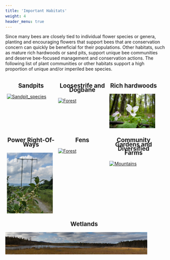 ```yaml
---
title: 'Important Habitats'
weight: 4
header_menu: true
---
```


<style>
    .columnPics {
  float: left;
  width: 30%;
  padding: 5px;
}

/* Clear floats after image containers */
.row::after {
  content: "";
  clear: both;
  display: table;
}
</style>

Since many bees are closely tied to individual flower species or genera, planting and encouraging flowers that support bees that are conservation concern can quickly be beneficial for their populations. Other habitats, such as mature rich hardwoods or sand pits, support unique bee communities and deserve bee-focused management and conservation actions. The following  list of plant communities or other habitats support a high proportion of unique and/or imperiled bee species.

<!-- First ROW OF IMAGES -->
 <div class="row">
  <div class="columnPics">
     <p style="font-size: 14pt; line-height: 10pt; text-align: center;">
    <b>Sandpits</b> </p>
    <a href="habitats/Sandpits.html" target="_self"><img src="images/Sphecodes johnsonii.jpg" alt="Sandpit_species" style="width:95%; position: relative"></a>
  </div>

  <div class="columnPics">
       <p style="font-size: 14pt; line-height: 10pt; text-align: center;">
    <b>Loosestrife and Dogbane</b> </p>
    <a href="habitats/Loosestrife_dogbane.html" target="_self"><img src="https://inaturalist-open-data.s3.amazonaws.com/photos/85350669/medium.jpg" alt="Forest" style="width:95%; position: relative"></a>
  </div>

  <div class="columnPics">
         <p style="font-size: 14pt; line-height: 10pt; text-align: center;">
    <b>Rich hardwoods</b> </p>
    <a href="habitats/Rich_hardwoods.html" target="_self"><img src="images/rich_hardwoods.jpg" alt="KPM_rich_hardwoods" style="width:95%; position: relative"></a>
  </div>
</div>

<!-- Second ROW OF IMAGES -->
<div class="row">
  <div class="columnPics">
    <p style="font-size: 14pt; line-height: 10pt; text-align: center;">
    <b>Power Right-Of-Ways</b> </p>
    <a href="habitats/PowerROW.html" target="_self"><img src="images/PowerROW.jpg" alt="Powerline_winterberry_Credit_Jason_Hill" style="width:95%; position: relative"></a>
  </div>

  <div class="columnPics">
       <p style="font-size: 14pt; line-height: 10pt; text-align: center;">
    <b>Fens</b> </p>
    <a href="habitats/Fens.html" target="_self"><img src="images/Sphecodes johnsonii.jpg" alt="Forest" style="width:95%; position: relative"></a>
  </div>

  <div class="columnPics">
    <p style="font-size: 14pt; line-height: 10pt; text-align: center;">
    <b>Community Gardens and Diversified Farms</b> </p>
    <a href="habitats/Community_gardens_diversified_farms.html" target="_self"><img src="images/Sphecodes johnsonii.jpg" alt="Mountains" style="width:95%; position: relative"></a>
  </div>
</div>
<!-- Large third row of images -->
<div class="row" style="width: 98.25%">
    <p style="font-size: 14pt; line-height: 10pt; text-align: center;">
    <b>Wetlands</b> </p>
<a href="habitats/Wetlands.html" target="_self"><img src="images/Moose Bog_KPM.jpg" style="width: 90%;"></a>
</div>
